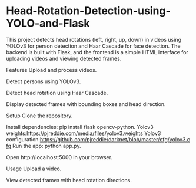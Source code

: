 # Head-Rotation-Detection-using-YOLO-and-Flask
This project detects head rotations (left, right, up, down) in videos using YOLOv3 for person detection and Haar Cascade for face detection. The backend is built with Flask, and the frontend is a simple HTML interface for uploading videos and viewing detected frames.

Features
Upload and process videos.

Detect persons using YOLOv3.

Detect head rotation using Haar Cascade.

Display detected frames with bounding boxes and head direction.

Setup
Clone the repository.

Install dependencies: pip install flask opencv-python.
Yolov3 weights:https://pjreddie.com/media/files/yolov3.weights
Yolov3 configuration:https://github.com/pjreddie/darknet/blob/master/cfg/yolov3.cfg
Run the app: python app.py.

Open http://localhost:5000 in your browser.

Usage
Upload a video.

View detected frames with head rotation directions.
